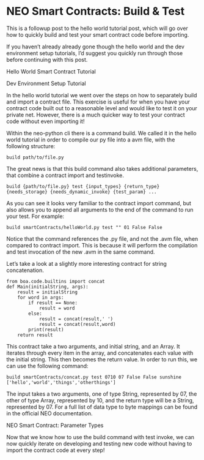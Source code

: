 # NEO Smart Contracts: Build & Test

This is a followup post to the hello world tutorial post, which will go over how to quickly build and test your smart contract code before importing.

If you haven’t already already gone though the hello world and the dev environment setup tutorials, I’d suggest you quickly run through those before continuing with this post.

Hello World Smart Contract Tutorial

Dev Environment Setup Tutorial

In the hello world tutorial we went over the steps on how to separately build and import a contract file. This exercise is useful for when you have your contract code built out to a reasonable level and would like to test it on your private net. However, there is a much quicker way to test your contract code without even importing it!

Within the neo-python cli there is a command build. We called it in the hello world tutorial in order to compile our py file into a avm file, with the following structure:
```
build path/to/file.py
```

The great news is that this build command also takes additional parameters, that combine a contract import and testinvoke.
```
build {path/to/file.py} test {input_types} {return_type} {needs_storage} {needs_dynamic_invoke} {test_param} ...
```

As you can see it looks very familiar to the contract import command, but also allows you to append all arguments to the end of the command to run your test. For example:
```
build smartContracts/helloWorld.py test "" 01 False False
```

Notice that the command references the .py file, and not the .avm file, when compared to contract import. This is because it will perform the compilation and test invocation of the new .avm in the same command.

Let’s take a look at a slightly more interesting contract for string concatenation.
```
from boa.code.builtins import concat
def Main(initialString, args):
    result = initialString
    for word in args:
        if result == None:
            result = word
        else:
            result = concat(result,' ')
            result = concat(result,word)
        print(result)
    return result
```

This contract take a two arguments, and initial string, and an Array. It iterates through every item in the array, and concatenates each value with the initial string. This then becomes the return value. In order to run this, we can use the following command:
```
build smartContracts/concat.py test 0710 07 False False sunshine ['hello','world','things','otherthings']
```

The input takes a two arguments, one of type String, represented by 07, the other of type Array, represented by 10, and the return type will be a String, represented by 07. For a full list of data type to byte mappings can be found in the official NEO documentation.

NEO Smart Contract: Parameter Types

Now that we know how to use the build command with test invoke, we can now quickly iterate on developing and testing new code without having to import the contract code at every step!
